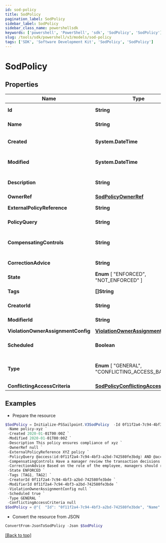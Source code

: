 ```yaml
---
id: sod-policy
title: SodPolicy
pagination_label: SodPolicy
sidebar_label: SodPolicy
sidebar_class_name: powershellsdk
keywords: ['powershell', 'PowerShell', 'sdk', 'SodPolicy', 'SodPolicy'] 
slug: /tools/sdk/powershell/v3/models/sod-policy
tags: ['SDK', 'Software Development Kit', 'SodPolicy', 'SodPolicy']
---
```



# SodPolicy

## Properties

Name | Type | Description | Notes
------------ | ------------- | ------------- | -------------
**Id** | **String** | Policy id | [optional] [readonly] 
**Name** | **String** | Policy Business Name | [optional] 
**Created** | **System.DateTime** | The time when this SOD policy is created. | [optional] [readonly] 
**Modified** | **System.DateTime** | The time when this SOD policy is modified. | [optional] [readonly] 
**Description** | **String** | Optional description of the SOD policy | [optional] 
**OwnerRef** | [**SodPolicyOwnerRef**](sod-policy-owner-ref) |  | [optional] 
**ExternalPolicyReference** | **String** | Optional External Policy Reference | [optional] 
**PolicyQuery** | **String** | Search query of the SOD policy | [optional] 
**CompensatingControls** | **String** | Optional compensating controls(Mitigating Controls) | [optional] 
**CorrectionAdvice** | **String** | Optional correction advice | [optional] 
**State** |  **Enum** [  "ENFORCED",    "NOT_ENFORCED" ] | whether the policy is enforced or not | [optional] 
**Tags** | **[]String** | tags for this policy object | [optional] 
**CreatorId** | **String** | Policy's creator ID | [optional] [readonly] 
**ModifierId** | **String** | Policy's modifier ID | [optional] [readonly] 
**ViolationOwnerAssignmentConfig** | [**ViolationOwnerAssignmentConfig**](violation-owner-assignment-config) |  | [optional] 
**Scheduled** | **Boolean** | defines whether a policy has been scheduled or not | [optional] [default to $false]
**Type** |  **Enum** [  "GENERAL",    "CONFLICTING_ACCESS_BASED" ] | whether a policy is query based or conflicting access based | [optional] [default to "GENERAL"]
**ConflictingAccessCriteria** | [**SodPolicyConflictingAccessCriteria**](sod-policy-conflicting-access-criteria) |  | [optional] 

## Examples

- Prepare the resource
```powershell
$SodPolicy = Initialize-PSSailpoint.V3SodPolicy  -Id 0f11f2a4-7c94-4bf3-a2bd-742580fe3bde `
 -Name policy-xyz `
 -Created 2020-01-01T00:00Z `
 -Modified 2020-01-01T00:00Z `
 -Description This policy ensures compliance of xyz `
 -OwnerRef null `
 -ExternalPolicyReference XYZ policy `
 -PolicyQuery @access(id:0f11f2a4-7c94-4bf3-a2bd-742580fe3bdg) AND @access(id:0f11f2a4-7c94-4bf3-a2bd-742580fe3bdf) `
 -CompensatingControls Have a manager review the transaction decisions for their "out of compliance" employee `
 -CorrectionAdvice Based on the role of the employee, managers should remove access that is not required for their job function. `
 -State ENFORCED `
 -Tags [TAG1, TAG2] `
 -CreatorId 0f11f2a4-7c94-4bf3-a2bd-742580fe3bde `
 -ModifierId 0f11f2a4-7c94-4bf3-a2bd-742580fe3bde `
 -ViolationOwnerAssignmentConfig null `
 -Scheduled true `
 -Type GENERAL `
 -ConflictingAccessCriteria null
$SodPolicy = @"{  "Id": "0f11f2a4-7c94-4bf3-a2bd-742580fe3bde", "Name": "policy-xyz", "Created": "2020-01-01T00:00Z", "Modified": "2020-01-01T00:00Z", "Description": "This policy ensures compliance of xyz", "OwnerRef": null, "ExternalPolicyReference": "XYZ policy", "PolicyQuery": null}"@access(id:0f11f2a4-7c94-4bf3-a2bd-742580fe3bdg) AND @access(id:0f11f2a4-7c94-4bf3-a2bd-742580fe3bdf)", CompensatingControls: "Have a manager review the transaction decisions for their "out of compliance" employee", CorrectionAdvice: "Based on the role of the employee, managers should remove access that is not required for their job function.", State: "ENFORCED", Tags: [TAG1, TAG2], CreatorId: "0f11f2a4-7c94-4bf3-a2bd-742580fe3bde", ModifierId: "0f11f2a4-7c94-4bf3-a2bd-742580fe3bde", ViolationOwnerAssignmentConfig: null, Scheduled: true, Type: "GENERAL", ConflictingAccessCriteria: null }"@
```

- Convert the resource from JSON
```powershell
ConvertFrom-JsonToSodPolicy -Json $SodPolicy
```


[[Back to top]](#) 

